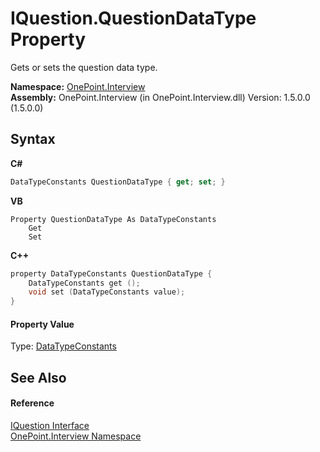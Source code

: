 # IQuestion.QuestionDataType Property 
 

Gets or sets the question data type.

**Namespace:**&nbsp;<a href="N_OnePoint_Interview">OnePoint.Interview</a><br />**Assembly:**&nbsp;OnePoint.Interview (in OnePoint.Interview.dll) Version: 1.5.0.0 (1.5.0.0)

## Syntax

**C#**<br />
``` C#
DataTypeConstants QuestionDataType { get; set; }
```

**VB**<br />
``` VB
Property QuestionDataType As DataTypeConstants
	Get
	Set
```

**C++**<br />
``` C++
property DataTypeConstants QuestionDataType {
	DataTypeConstants get ();
	void set (DataTypeConstants value);
}
```


#### Property Value
Type: <a href="T_OnePoint_Interview_DataTypeConstants">DataTypeConstants</a>

## See Also


#### Reference
<a href="T_OnePoint_Interview_IQuestion">IQuestion Interface</a><br /><a href="N_OnePoint_Interview">OnePoint.Interview Namespace</a><br />